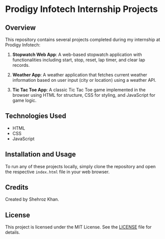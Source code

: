 # Prodigy Infotech Internship Projects

## Overview

This repository contains several projects completed during my internship at Prodigy Infotech:

1. **Stopwatch Web App**: A web-based stopwatch application with functionalities including start, stop, reset, lap timer, and clear lap records.
   
2. **Weather App**: A weather application that fetches current weather information based on user input (city or location) using a weather API.

3. **Tic Tac Toe App**: A classic Tic Tac Toe game implemented in the browser using HTML for structure, CSS for styling, and JavaScript for game logic.

## Technologies Used

- HTML
- CSS
- JavaScript

## Installation and Usage

To run any of these projects locally, simply clone the repository and open the respective `index.html` file in your web browser.

## Credits

Created by Shehroz Khan.

## License

This project is licensed under the MIT License. See the [LICENSE](LICENSE) file for details.

